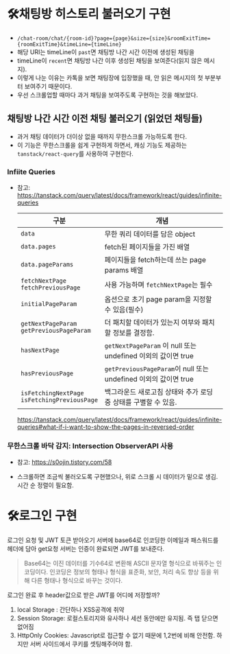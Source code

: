 # 🛠️채팅방 히스토리 불러오기 구현 
- `/chat-room/chat/{room-id}?page={page}&size={size}&roomExitTime={roomExitTime}&timeLine={timeLine}`
- 해당 URI는 timeLine이 `past`면 채팅방 나간 시간 이전에 생성된 채팅을
- timeLine이 `recent`면 채팅방 나간 이후 생성된 채팅을 보여준다(읽지 않은 메시지).
- 이렇게 나눈 이유는 카톡을 보면 채팅장에 입장했을 때, 안 읽은 메시지의 첫 부분부터 보여주기 때문이다.
- 우선 스크롤업할 때마다 과거 채팅을 보여주도록 구현하는 것을 해보았다.

## 채팅방 나간 시간 이전 채팅 불러오기 (읽었던 채팅들)
- 과거 채팅 데이터가 더이상 없을 때까지 무한스크롤 가능하도록 한다.
- 이 기능은 무한스크롤을 쉽게 구현하게 하면서, 캐싱 기능도 제공하는 `tanstack/react-query`를 사용하여 구현한다.

### Infiite Queries
- 참고: https://tanstack.com/query/latest/docs/framework/react/guides/infinite-queries

  |구분| 개념|
  |---|---|
  |`data`| 무한 쿼리 데이터를 담은 object|
  |`data.pages`| fetch된 페이지들을 가진 배열|
  |`data.pageParams`| 페이지들을 fetch하는데 쓰는 page params 배열|
  |`fetchNextPage`<br/>`fetchPreviousPage`|사용 가능하며 `fetchNextPage`는 필수|
  |`initialPageParam`| 옵션으로 초기 page param을 지정할 수 있음(필수)|
  |`getNextPageParam`</br>`getPreviousPageParam`| 더 패치할 데이터가 있는지 여부와 패치할 정보를 결정함.|
  |`hasNextPage`| `getNextPageParam` 이 null 또는 undefined 이외의 값이면 true|
  |`hasPreviousPage`| `getPreviousPageParam`이 null 또는 undefined 이외의 값이면 true|
  |`isFetchingNextPage`</br>`isFetchingPreviousPage`| 백그라운드 새로고침 상태와 추가 로딩 중 상태를 구별할 수 있음.

  https://tanstack.com/query/latest/docs/framework/react/guides/infinite-queries#what-if-i-want-to-show-the-pages-in-reversed-order

### 무한스크롤 바닥 감지: Intersection ObserverAPI 사용
- 참고: https://s0ojin.tistory.com/58


- 스크롤하면 조금씩 불러오도록 구현했으나, 위로 스크롤 시 데이터가 밑으로 생김. 시간 순 정렬이 필요함.

# 🛠️로그인 구현

로그인 요청 및 JWT 토큰 받아오기 
서버에 base64로 인코딩한 이메일과 패스워드를 헤더에 담아 get요청 
서버는 인증이 완료되면 JWT를 보내준다.

> Base64는 이진 데이터를 기수64로 변환해 ASCII 문자열 형식으로 바꿔주는 인코딩이다. 인코딩은 정보의 형태나 형식을 표준화, 보안, 처리 속도 향상 등을 위해 다른 형태나 형식으로 바꾸는 것이다. 

로그인 완료 후 header값으로 받은 JWT를 어디에 저장할까?
1. local Storage : 간단하나 XSS공격에 취약
2. Session Storage: 로컬스토리지와 유사하나 세션 동안에만 유지됨. 즉 탭 닫으면 없어짐
3. HttpOnly Cookies: Javascript로 접근할 수 없기 때문에 1,2번에 비해 안전함. 하지만 서버 사이드에서 쿠키를 셋팅해주어야 함.